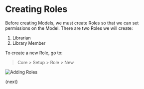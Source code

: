 # Creating Roles

Before creating Models, we must create Roles so that we can set permissions on the Model. There are two Roles we will create:

1. Librarian
1. Library Member

To create a new Role, go to:

> Core > Setup > Role > New

<img class="screenshot" alt="Adding Roles" src="/assets/frappe_io/images/roles_creation.png">

{next}
